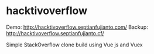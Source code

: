 # hacktivoverflow
Demo: http://hacktivoverflow.septianfujianto.com/
Backup: http://hacktivoverflow.septianfujianto.cf/

Simple StackOverflow clone build using Vue js and Vuex